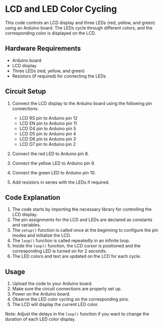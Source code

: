 # LCD and LED Color Cycling

This code controls an LCD display and three LEDs (red, yellow, and green) using an Arduino board. The LEDs cycle through different colors, and the corresponding color is displayed on the LCD.

## Hardware Requirements

- Arduino board
- LCD display
- Three LEDs (red, yellow, and green)
- Resistors (if required) for connecting the LEDs

## Circuit Setup

1. Connect the LCD display to the Arduino board using the following pin connections:

   - LCD RS pin to Arduino pin 12
   - LCD EN pin to Arduino pin 11
   - LCD D4 pin to Arduino pin 5
   - LCD D5 pin to Arduino pin 4
   - LCD D6 pin to Arduino pin 3
   - LCD D7 pin to Arduino pin 2

2. Connect the red LED to Arduino pin 8.
3. Connect the yellow LED to Arduino pin 9.
4. Connect the green LED to Arduino pin 10.
5. Add resistors in series with the LEDs if required.

## Code Explanation

1. The code starts by importing the necessary library for controlling the LCD display.
2. The pin assignments for the LCD and LEDs are declared as constants and variables.
3. The `setup()` function is called once at the beginning to configure the pin modes and initialize the LCD.
4. The `loop()` function is called repeatedly in an infinite loop.
5. Inside the `loop()` function, the LCD cursor is positioned and the corresponding LED is turned on for 2 seconds.
6. The LED colors and text are updated on the LCD for each cycle.

## Usage

1. Upload the code to your Arduino board.
2. Make sure the circuit connections are properly set up.
3. Power on the Arduino board.
4. Observe the LED color cycling on the corresponding pins.
5. The LCD will display the current LED color.

Note: Adjust the delays in the `loop()` function if you want to change the duration of each LED color display.
